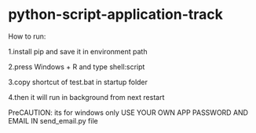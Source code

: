 # python-script-application-track
How to run:

1.install pip and save it in environment path

2.press Windows + R and type shell:script

3.copy shortcut of test.bat in startup folder

4.then it will run in background from next restart


PreCAUTION: 
its for windows only
USE YOUR OWN APP PASSWORD AND EMAIL IN send_email.py file
